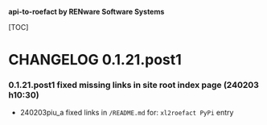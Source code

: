 **api-to-roefact by RENware Software Systems**

[TOC]


# CHANGELOG 0.1.21.post1



### 0.1.21.post1 fixed missing links in site root index page (240203 h10:30)

* 240203piu_a fixed links in `/README.md` for: `xl2roefact PyPi` entry



